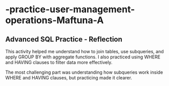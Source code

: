 # -practice-user-management-operations-Maftuna-A
## Advanced SQL Practice - Reflection

This activity helped me understand how to join tables, use subqueries, and apply GROUP BY with aggregate functions. I also practiced using WHERE and HAVING clauses to filter data more effectively.

The most challenging part was understanding how subqueries work inside WHERE and HAVING clauses, but practicing made it clearer.
